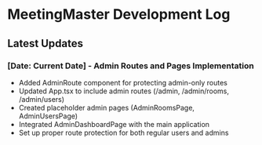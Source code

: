 
# MeetingMaster Development Log

## Latest Updates

### [Date: Current Date] - Admin Routes and Pages Implementation
- Added AdminRoute component for protecting admin-only routes
- Updated App.tsx to include admin routes (/admin, /admin/rooms, /admin/users)
- Created placeholder admin pages (AdminRoomsPage, AdminUsersPage)
- Integrated AdminDashboardPage with the main application
- Set up proper route protection for both regular users and admins
